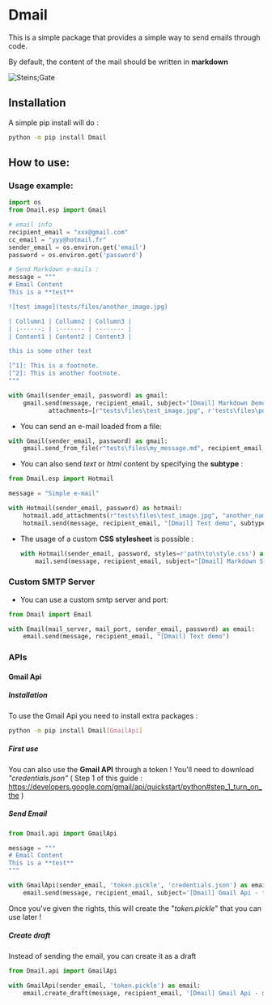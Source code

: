 # Dmail

This is a simple package that provides a simple way to send emails through code.

By default, the content of the mail should be written  in **markdown**

![Steins;Gate](https://media.giphy.com/media/jGJWV3AnjiC4M/giphy.gif)

## Installation

A simple pip install will do :

```bash
python -m pip install Dmail
```

## How to use:

### Usage example:

```python
import os
from Dmail.esp import Gmail

# email info
recipient_email = "xxx@gmail.com"
cc_email = "yyy@hotmail.fr"
sender_email = os.environ.get('email')
password = os.environ.get('password')

# Send Markdown e-mails :
message = """
# Email Content
This is a **test**

![test image](tests/files/another_image.jpg)

| Collumn1 | Collumn2 | Collumn3 |
| :------: | :------- | -------- |
| Content1 | Content2 | Content3 |

this is some other text

[^1]: This is a footnote.
[^2]: This is another footnote.
"""

with Gmail(sender_email, password) as gmail:
    gmail.send(message, recipient_email, subject="[Dmail] Markdown Demo", cc=cc_email,
           attachments=[r"tests\files\test_image.jpg", r'tests\files\pdf.pdf', r'tests\files\text.txt'])
```
- You can send an e-mail loaded from a file:
```python
with Gmail(sender_email, password) as gmail:
    gmail.send_from_file(r"tests\files\my_message.md", recipient_email, subject="[Dmail] Markdown File")
```

- You can also send *text* or *html* content by specifying the **subtype** :

```python
from Dmail.esp import Hotmail

message = "Simple e-mail"

with Hotmail(sender_email, password) as hotmail:
    hotmail.add_attachments(r"tests\files\test_image.jpg", "another_name.jpg")
    hotmail.send(message, recipient_email, "[Dmail] Text demo", subtype='text')
```

- The usage of a custom **CSS stylesheet** is possible :

  ```python
  with Hotmail(sender_email, password, styles=r'path\to\style.css') as mail:
      mail.send(message, recipient_email, subject="[Dmail] Markdown Style")
  ```

### Custom SMTP Server

- You can use a custom smtp server and port:
```python
from Dmail import Email

with Email(mail_server, mail_port, sender_email, password) as email:
    email.send(message, recipient_email, "[Dmail] Text demo")
```

### APIs

#### Gmail Api

##### Installation

To use the Gmail Api you need to install extra packages :

```bash
python -m pip install Dmail[GmailApi]
```

##### First use

You can also use the **Gmail API** through a token !
You'll need to download *"credentials.json"* ( Step 1 of this guide : https://developers.google.com/gmail/api/quickstart/python#step_1_turn_on_the ) 

##### Send Email

```python
from Dmail.api import GmailApi

message = """
# Email Content
This is a **test**
"""

with GmailApi(sender_email, 'token.pickle', 'credentials.json') as email:
    email.send(message, recipient_email, subject='[Dmail] Gmail Api - test')
```

Once you've given the rights, this will create the "*token.pickle*" that you can use later !

##### Create draft
Instead of sending the email, you can create it as a draft
```python
from Dmail.api import GmailApi

with GmailApi(sender_email, 'token.pickle') as email:
    email.create_draft(message, recipient_email, '[Dmail] Gmail Api - draft')
```

